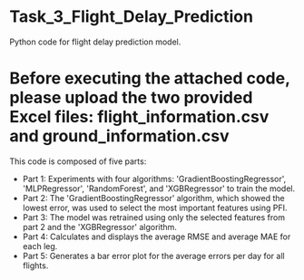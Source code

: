 # Task_3_Flight_Delay_Prediction
Python code for flight delay prediction model. 
# Before executing the attached code, please upload the two provided Excel files: flight_information.csv and ground_information.csv
This code is composed of five parts:
- Part 1: Experiments with four algorithms: 'GradientBoostingRegressor', 'MLPRegressor', 'RandomForest', and 'XGBRegressor' to train the model.
- Part 2: The 'GradientBoostingRegressor' algorithm, which showed the lowest error, was used to select the most important features using PFI.
- Part 3: The model was retrained using only the selected features from part 2 and the 'XGBRegressor' algorithm.
- Part 4: Calculates and displays the average RMSE and average MAE for each leg.
- Part 5: Generates a bar error plot for the average errors per day for all flights.
